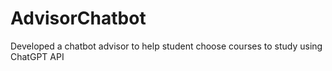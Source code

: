 # AdvisorChatbot
Developed a chatbot advisor to help student choose courses to study using ChatGPT API
